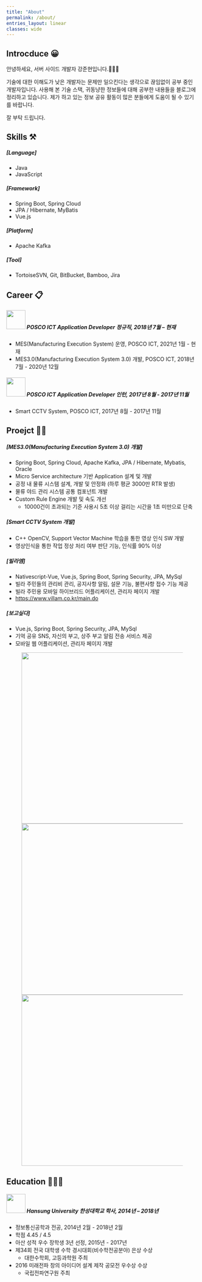 ```yaml
---
title: "About"
permalink: /about/
entries_layout: linear
classes: wide
---
```


## Introcduce 😀

안녕하세요, 서버 사이드 개발자 강준현입니다.🙋🏻‍♂️

기술에 대한 이해도가 낮은 개발자는 문제만 일으킨다는 생각으로 끊임없이 공부 중인 개발자입니다. 
사용해 본 기술 스택, 귀동냥한 정보들에 대해 공부한 내용들을 블로그에 정리하고 있습니다. 
제가 하고 있는 정보 공유 활동이 많은 분들에게 도움이 될 수 있기를 바랍니다. 

잘 부탁 드립니다.

## Skills ⚒
##### [Language]
- Java
- JavaScript

##### [Framework]
- Spring Boot, Spring Cloud
- JPA / Hibernate, MyBatis
- Vue.js

##### [Platform]
- Apache Kafka

##### [Tool]
- TortoiseSVN, Git, BitBucket, Bamboo, Jira

## Career 📋
##### <img src="/images/about/about-1.jpg" width="50"/> POSCO ICT Application Developer 정규직, 2018년 7월 – 현재
- MES(Manufacturing Execution System) 운영, POSCO ICT, 2021년 1월 - 현재
- MES3.0(Manufacturing Execution System 3.0) 개발, POSCO ICT, 2018년 7월 - 2020년 12월

##### <img src="/images/about/about-1.jpg" width="50"/> POSCO ICT Application Developer 인턴, 2017년 8월 - 2017년 11월
- Smart CCTV System, POSCO ICT, 2017년 8월 - 2017년 11월

## Proejct 👨‍💻
##### [MES3.0(Manufacturing Execution System 3.0) 개발]
- Spring Boot, Spring Cloud, Apache Kafka, JPA / Hibernate, Mybatis, Oracle
- Micro Service architecture 기반 Application 설계 및 개발
- 공정 내 물류 시스템 설계, 개발 및 안정화 (하루 평균 3000만 RTR 발생)
- 물류 야드 관리 시스템 공통 컴포넌트 개발
- Custom Rule Engine 개발 및 속도 개선
  - 10000건이 초과되는 기준 사용시 5초 이상 걸리는 시간을 1초 미만으로 단축

##### [Smart CCTV System 개발]
- C++ OpenCV, Support Vector Machine 학습을 통한 영상 인식 SW 개발
- 영상인식을 통한 작업 정상 처리 여부 판단 기능, 인식률 90% 이상

##### [빌라엠]
- Nativescript-Vue, Vue.js, Spring Boot, Spring Security, JPA, MySql
- 빌라 주민들의 관리비 관리, 공지사항 알림, 설문 기능, 불편사항 접수 기능 제공 
- 빌라 주민용 모바일 하이브리드 어플리케이션, 관리자 페이지 개발
- <https://www.villam.co.kr/main.do>

##### [보고싶다]
- Vue.js, Spring Boot, Spring Security, JPA, MySql
- 기억 공유 SNS, 자신의 부고, 상주 부고 알림 전송 서비스 제공
- 모바일 웹 어플리케이션, 관리자 페이지 개발

<figure class="third align-center">
  <img src="/images/about/about-remember-1.gif" width="450">
  <img src="/images/about/about-remember-2.gif" width="450">
  <img src="/images/about/about-remember-3.gif" width="450">
</figure>

## Education 👨🏻‍🎓
##### <img src="/images/about/about-2.jpg" width="50"/>  Hansung University 한성대학교 학사, 2014년 – 2018년
- 정보통신공학과 전공, 2014년 2월 - 2018년 2월
- 학점 4.45 / 4.5
- 아산 성적 우수 장학생 3년 선정, 2015년 - 2017년
- 제34회 전국 대학생 수학 경시대회(비수학전공분야) 은상 수상
  - 대한수학회, 고등과학원 주최
- 2016 미래전파 창의 아이디어 설계 제작 공모전 우수상 수상
  - 국립전파연구원 주최